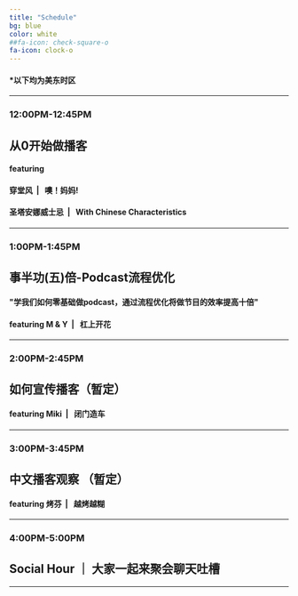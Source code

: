 ```yaml
---
title: "Schedule"
bg: blue
color: white
##fa-icon: check-square-o
fa-icon: clock-o
---
```


#### *以下均为美东时区

---

### 12:00PM-12:45PM  
## 从0开始做播客
#### featuring
#### 穿堂风&nbsp;&nbsp;|&nbsp;&nbsp;<i class="fa fa-podcast"></i>&nbsp;噢！妈妈!
#### 圣塔安娜威士忌&nbsp;&nbsp;|&nbsp;&nbsp;<i class="fa fa-podcast"></i>&nbsp;With Chinese Characteristics
---

### 1:00PM-1:45PM  
## 事半功(五)倍-Podcast流程优化
#### "学我们如何零基础做podcast，通过流程优化将做节目的效率提高十倍"
#### featuring M & Y&nbsp;&nbsp;|&nbsp;&nbsp;<i class="fa fa-podcast"></i>&nbsp;杠上开花
---

### 2:00PM-2:45PM  
## 如何宣传播客（暂定）
#### featuring Miki&nbsp;&nbsp;|&nbsp;&nbsp;<i class="fa fa-podcast"></i>&nbsp;闭门造车
---

### 3:00PM-3:45PM
## 中文播客观察 （暂定）
#### featuring 烤芬&nbsp;&nbsp;|&nbsp;&nbsp;<i class="fa fa-podcast"></i>&nbsp;越烤越糊
---

### 4:00PM-5:00PM
## <i class="fa fa-glass-cheers"></i>Social Hour ｜ 大家一起来聚会聊天吐槽
---
